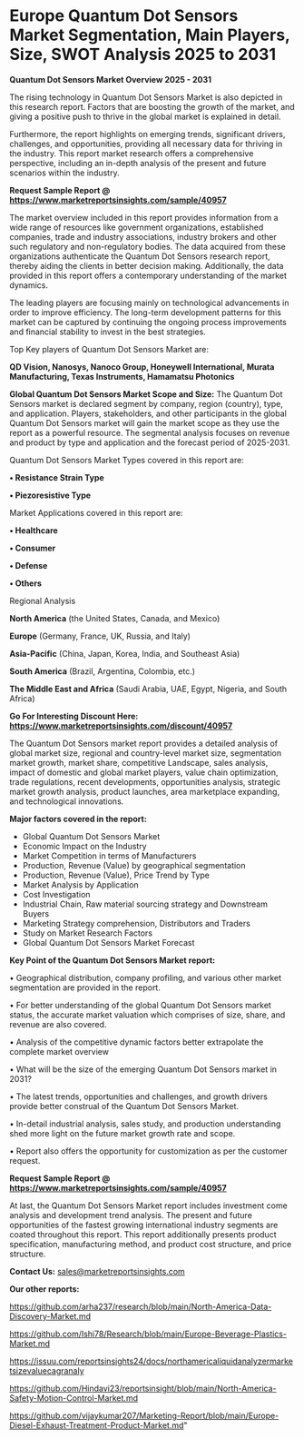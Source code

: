 # Europe Quantum Dot Sensors Market Segmentation, Main Players, Size, SWOT Analysis 2025 to 2031

<Strong> Quantum Dot Sensors Market Overview 2025 - 2031</strong>

The rising technology in Quantum Dot Sensors Market is also depicted in this research report. Factors that are boosting the growth of the market, and giving a positive push to thrive in the global market is explained in detail.

Furthermore, the report highlights on emerging trends, significant drivers, challenges, and opportunities, providing all necessary data for thriving in the industry. This report market research offers a comprehensive perspective, including an in-depth analysis of the present and future scenarios within the industry.

<strong>Request Sample Report @ <a href=https://www.marketreportsinsights.com/sample/40957>https://www.marketreportsinsights.com/sample/40957</a></strong>

The market overview included in this report provides information from a wide range of resources like government organizations, established companies, trade and industry associations, industry brokers and other such regulatory and non-regulatory bodies. The data acquired from these organizations authenticate the Quantum Dot Sensors research report, thereby aiding the clients in better decision making. Additionally, the data provided in this report offers a contemporary understanding of the market dynamics.

The leading players are focusing mainly on technological advancements in order to improve efficiency. The long-term development patterns for this market can be captured by continuing the ongoing process improvements and financial stability to invest in the best strategies.

Top Key players of Quantum Dot Sensors Market are:

<strong>QD Vision, Nanosys, Nanoco Group, Honeywell International, Murata Manufacturing, Texas Instruments, Hamamatsu Photonics</strong>

<strong><b>Global Quantum Dot Sensors Market Scope and Size:</b></strong>
The Quantum Dot Sensors market is declared segment by company, region (country), type, and application. Players, stakeholders, and other participants in the global Quantum Dot Sensors market will gain the market scope as they use the report as a powerful resource. The segmental analysis focuses on revenue and product by type and application and the forecast period of 2025-2031.

Quantum Dot Sensors Market Types covered in this report are:

<strong>•  Resistance Strain Type

•  Piezoresistive Type</strong>

Market Applications covered in this report are:

<strong>•  Healthcare

•  Consumer

•  Defense

•  Others</strong> 

Regional Analysis

<strong>North America</strong> (the United States, Canada, and Mexico)

<strong>Europe</strong> (Germany, France, UK, Russia, and Italy)

<strong>Asia-Pacific</strong> (China, Japan, Korea, India, and Southeast Asia)

<strong>South America</strong> (Brazil, Argentina, Colombia, etc.)

<strong>The Middle East and Africa</strong> (Saudi Arabia, UAE, Egypt, Nigeria, and South Africa)

<strong>Go For Interesting Discount Here: <a href=https://www.marketreportsinsights.com/discount/40957>https://www.marketreportsinsights.com/discount/40957</a></strong>

The Quantum Dot Sensors market report provides a detailed analysis of global market size, regional and country-level market size, segmentation market growth, market share, competitive Landscape, sales analysis, impact of domestic and global market players, value chain optimization, trade regulations, recent developments, opportunities analysis, strategic market growth analysis, product launches, area marketplace expanding, and technological innovations.

<strong><b>Major factors covered in the report:</b></strong>
<ul>
  <li>Global Quantum Dot Sensors Market </li>
  <li>Economic Impact on the Industry</li>
  <li>Market Competition in terms of Manufacturers</li>
  <li>Production, Revenue (Value) by geographical segmentation</li>
  <li>Production, Revenue (Value), Price Trend by Type</li>
  <li>Market Analysis by Application</li>
  <li>Cost Investigation</li>
  <li>Industrial Chain, Raw material sourcing strategy and Downstream Buyers</li>
  <li>Marketing Strategy comprehension, Distributors and Traders</li>
  <li>Study on Market Research Factors</li>
  <li>Global Quantum Dot Sensors Market Forecast</li>
</ul>

<strong><b>Key Point of the Quantum Dot Sensors Market report:</b></strong>

• Geographical distribution, company profiling, and various other market segmentation are provided in the report.

• For better understanding of the global Quantum Dot Sensors market status, the accurate market valuation which comprises of size, share, and revenue are also covered.

• Analysis of the competitive dynamic factors better extrapolate the complete market overview

• What will be the size of the emerging Quantum Dot Sensors market in 2031?

• The latest trends, opportunities and challenges, and growth drivers provide better construal of the Quantum Dot Sensors Market.

• In-detail industrial analysis, sales study, and production understanding shed more light on the future market growth rate and scope.

• Report also offers the opportunity for customization as per the customer request.

<strong>Request Sample Report @ <a href=https://www.marketreportsinsights.com/sample/40957>https://www.marketreportsinsights.com/sample/40957</a></strong>

At last, the Quantum Dot Sensors Market report includes investment come analysis and development trend analysis. The present and future opportunities of the fastest growing international industry segments are coated throughout this report. This report additionally presents product specification, manufacturing method, and product cost structure, and price structure.

<strong>Contact Us:</strong>
sales@marketreportsinsights.com

<strong>Our other reports:</strong>

<a href=https://github.com/arha237/research/blob/main/North-America-Data-Discovery-Market.md>https://github.com/arha237/research/blob/main/North-America-Data-Discovery-Market.md</a>

<a href=https://github.com/Ishi78/Research/blob/main/Europe-Beverage-Plastics-Market.md>https://github.com/Ishi78/Research/blob/main/Europe-Beverage-Plastics-Market.md</a>

<a href=https://issuu.com/reportsinsights24/docs/northamericaliquidanalyzermarketsizevaluecagranaly>https://issuu.com/reportsinsights24/docs/northamericaliquidanalyzermarketsizevaluecagranaly</a>

<a href=https://github.com/Hindavi23/reportsinsight/blob/main/North-America-Safety-Motion-Control-Market.md>https://github.com/Hindavi23/reportsinsight/blob/main/North-America-Safety-Motion-Control-Market.md</a>

<a href=https://github.com/vijaykumar207/Marketing-Report/blob/main/Europe-Diesel-Exhaust-Treatment-Product-Market.md>https://github.com/vijaykumar207/Marketing-Report/blob/main/Europe-Diesel-Exhaust-Treatment-Product-Market.md</a>"
